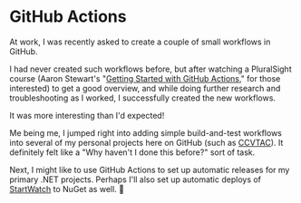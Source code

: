 # GitHub Actions

At work, I was recently asked to create a couple of small workflows in GitHub.

I had never created such workflows before, but after watching a PluralSight course (Aaron Stewart's "[Getting Started with GitHub Actions](https://app.pluralsight.com/library/courses/github-actions-getting-started/table-of-contents)," for those interested) to get a good overview, and while doing further research and troubleshooting as I worked, I successfully created the new workflows.

It was more interesting than I'd expected!

Me being me, I jumped right into adding simple build-and-test workflows into several of my personal projects here on GitHub (such as [CCVTAC](https://github.com/codeconscious/ccvtac/pull/40)). It definitely felt like a "Why haven't I done this before?" sort of task.

Next, I might like to use GitHub Actions to set up automatic releases for my primary .NET projects. Perhaps I'll also set up automatic deploys of [StartWatch](https://codeconscious.github.io/2024/01/08/first-nuget-package.html) to NuGet as well. 🤔
